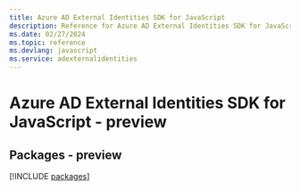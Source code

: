 ```yaml
---
title: Azure AD External Identities SDK for JavaScript
description: Reference for Azure AD External Identities SDK for JavaScript
ms.date: 02/27/2024
ms.topic: reference
ms.devlang: javascript
ms.service: adexternalidentities
---
```

# Azure AD External Identities SDK for JavaScript - preview
## Packages - preview
[!INCLUDE [packages](ad-external-identities-index.md)]
